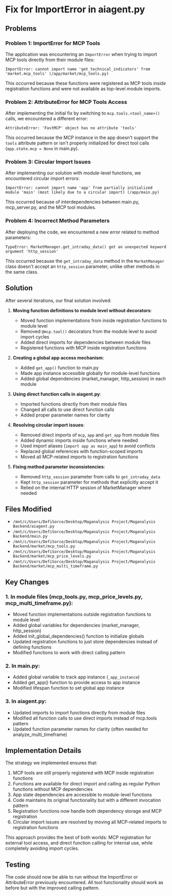 # Fix for ImportError in aiagent.py

## Problems

### Problem 1: ImportError for MCP Tools

The application was encountering an `ImportError` when trying to import MCP tools directly from their module files:

```
ImportError: cannot import name 'get_technical_indicators' from 'market.mcp_tools' (/app/market/mcp_tools.py)
```

This occurred because these functions were registered as MCP tools *inside* registration functions and were not available as top-level module imports.

### Problem 2: AttributeError for MCP Tools Access

After implementing the initial fix by switching to `mcp.tools.<tool_name>()` calls, we encountered a different error:

```
AttributeError: 'FastMCP' object has no attribute 'tools'
```

This occurred because the MCP instance in the app doesn't support the `tools` attribute pattern or isn't properly initialized for direct tool calls (`app.state.mcp = None` in main.py).

### Problem 3: Circular Import Issues

After implementing our solution with module-level functions, we encountered circular import errors:

```
ImportError: cannot import name 'app' from partially initialized module 'main' (most likely due to a circular import) (/app/main.py)
```

This occurred because of interdependencies between main.py, mcp_server.py, and the MCP tool modules.

### Problem 4: Incorrect Method Parameters

After deploying the code, we encountered a new error related to method parameters:

```
TypeError: MarketManager.get_intraday_data() got an unexpected keyword argument 'http_session'
```

This occurred because the `get_intraday_data` method in the `MarketManager` class doesn't accept an `http_session` parameter, unlike other methods in the same class.

## Solution

After several iterations, our final solution involved:

1. **Moving function definitions to module level without decorators**: 
   - Moved function implementations from inside registration functions to module level
   - Removed `@mcp.tool()` decorators from the module level to avoid import cycles
   - Added direct imports for dependencies between module files
   - Registered functions with MCP inside registration functions

2. **Creating a global app access mechanism**:
   - Added `get_app()` function to main.py
   - Made app instance accessible globally for module-level functions
   - Added global dependencies (market_manager, http_session) in each module

3. **Using direct function calls in aiagent.py**:
   - Imported functions directly from their module files
   - Changed all calls to use direct function calls
   - Added proper parameter names for clarity

4. **Resolving circular import issues**:
   - Removed direct imports of `mcp`, `app` and `get_app` from module files
   - Added dynamic imports inside functions where needed
   - Used import aliases (`import app as main_app`) to avoid conflicts
   - Replaced global references with function-scoped imports
   - Moved all MCP-related imports to registration functions

5. **Fixing method parameter inconsistencies**:
   - Removed `http_session` parameter from calls to `get_intraday_data`
   - Kept `http_session` parameter for methods that explicitly accept it
   - Relied on the internal HTTP session of MarketManager where needed

## Files Modified

- `/mnt/c/Users/DefiSorce/Desktop/Maganalysis Project/Maganalysis Backend/aiagent.py`
- `/mnt/c/Users/DefiSorce/Desktop/Maganalysis Project/Maganalysis Backend/main.py`
- `/mnt/c/Users/DefiSorce/Desktop/Maganalysis Project/Maganalysis Backend/market/mcp_tools.py`
- `/mnt/c/Users/DefiSorce/Desktop/Maganalysis Project/Maganalysis Backend/market/mcp_price_levels.py`
- `/mnt/c/Users/DefiSorce/Desktop/Maganalysis Project/Maganalysis Backend/market/mcp_multi_timeframe.py`

## Key Changes

### 1. In module files (mcp_tools.py, mcp_price_levels.py, mcp_multi_timeframe.py):

- Moved function implementations outside registration functions to module level
- Added global variables for dependencies (market_manager, http_session)
- Added init_global_dependencies() function to initialize globals
- Updated registration functions to just store dependencies instead of defining functions
- Modified functions to work with direct calling pattern

### 2. In main.py:

- Added global variable to track app instance (`_app_instance`)
- Added get_app() function to provide access to app instance
- Modified lifespan function to set global app instance

### 3. In aiagent.py:

- Updated imports to import functions directly from module files
- Modified all function calls to use direct imports instead of mcp.tools pattern
- Updated function parameter names for clarity (often needed for analyze_multi_timeframe)

## Implementation Details

The strategy we implemented ensures that:

1. MCP tools are still properly registered with MCP inside registration functions
2. Functions are available for direct import and calling as regular Python functions without MCP dependencies
3. App state dependencies are accessible to module-level functions
4. Code maintains its original functionality but with a different invocation pattern
5. Registration functions now handle both dependency storage and MCP registration
6. Circular import issues are resolved by moving all MCP-related imports to registration functions

This approach provides the best of both worlds: MCP registration for external tool access, and direct function calling for internal use, while completely avoiding import cycles.

## Testing

The code should now be able to run without the ImportError or AttributeError previously encountered. All tool functionality should work as before but with the improved calling pattern.